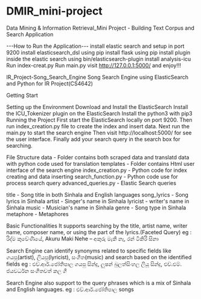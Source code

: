 # DMIR_mini-project
Data Mining &amp; Information Retrieval_Mini Project - Building Text Corpus and Search Application


---How to Run the Application---
install elastic search and setup in port 9200
install elasticsearch_dsl using pip
install flask using pip
install plugin inside the elastic search  using bin/elasticsearch-plugin install analysis-icu
Run index-creat.py
Run main.py
visit http://127.0.0.1:5000/ and enjoy!!!

IR_Project-Song_Search_Engine
Song Search Engine using ElasticSearch and Python for IR Project(CS4642)

Getting Start

Setting up the Environment
    Download and Install the ElasticSearch
    Install the ICU_Tokenizer plugin on the ElasticSearch
    Install the python3 with pip3
    Running the Project
    First start the ElasticSearch locally on port 9200.
    Then run index_creation.py file to create the index and insert data.
    Next run the main.py to start the search engine
    Then visit http://localhost:5000/ for see the user interface.
    Finally add your search query in the search box for searching.

File Structure
data - Folder contains both scraped data and translatd data with python code used for translation
    templates - Folder contains Html user interface of the search engine
    index_creation.py - Python code for index creating and data inserting
    search_function.py - Python code use for process search query
    advanced_queries.py - Elastic Search queries

title - Song title in both Sinhala and English languages
song_lyrics - Song lyrics in Sinhala
artist - Singer's name in Sinhala
lyricist - writer's name in Sinhala
music - Musician's name in Sinhala
genre - Song type in Sinhala
metaphore - Metaphores

Basic Functionalities
It supports searching by the title, artist name, writer name, composer name, or using the part of the lyrics.(Faceted Query)
eg : රිද්ම කුවේණියේ, Akuru Maki Nehe – අකුරු මැකී නෑ, රන් ටිකිරි සිනා

Search Engine can identify synonyms related to specific fields like ගයපු(artist), ලියපු(lyricist), සංගීත(music) and search based on the identified fields
eg : එච්.ආර්.ජෝතිපාල ගයපු සින්දු, ලුෂන් බුලත්සිංහල ලියූ සින්දු, එච්.එම්. ජයවර්ධන සංගීතවත් කල ගී

Search Engine also support to the query phrases which is a mix of Sinhala and English languages.
eg : එච්.ආර්.ජෝතිපාල songs

